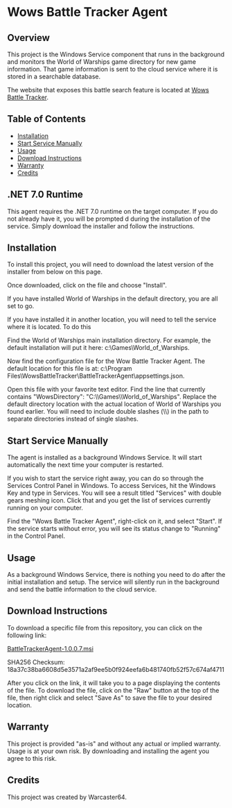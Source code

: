 # Wows Battle Tracker Agent

## Overview

This project is the Windows Service component that runs in the background and
monitors the World of Warships game directory for new game information. That 
game information is sent to the cloud service where it is stored in a 
searchable database. 

The website that exposes this battle search feature is located at [Wows Battle Tracker](https://www.wows-battle-tracker.com/).

## Table of Contents

- [Installation](#installation)
- [Start Service Manually](#start-service-manually)
- [Usage](#usage)
- [Download Instructions](#download-instructions)
- [Warranty](#warranty)
- [Credits](#credits)

## .NET 7.0 Runtime

This agent requires the .NET 7.0 runtime on the target computer. If you do not already have it, you will be prompted d
during the installation of the service. Simply download the installer and follow the instructions.

## Installation

To install this project, you will need to download the latest version of the installer from below on this page.

Once downloaded, click on the file and choose "Install".

If you have installed World of Warships in the default directory, you are all set to go.

If you have installed it in another location, you will need to tell the service where it is located. To do this

Find the World of Warships main installation directory. For example, the default installation will put it here: c:\Games\World_of_Warships.

Now find the configuration file for the Wow Battle Tracker Agent. The default location for this file is at:
c:\Program Files\WowsBattleTracker\BattleTrackerAgent\appsettings.json.

Open this file with your favorite text editor. Find the line that currently contains "WowsDirectory": "C:\\\\Games\\\\World_of_Warships". Replace the default directory location with the actual location of World of Warships you found earlier. You will need to include double slashes (\\\\) in the path to separate directories instead of single slashes.

## Start Service Manually

The agent is installed as a background Windows Service. It will start automatically the next time your computer is restarted.

If you wish to start the service right away, you can do so through the Services Control Panel in Windows. To access Services, hit the Windows Key and type in Services. You will see a result titled "Services" with double gears meshing icon. Click that and you get the list
of services currently running on your computer. 

Find the "Wows Battle Tracker Agent", right-click on it, and select "Start". If the service starts without error, you will see its 
status change to "Running" in the Control Panel.

## Usage

As a background Windows Service, there is nothing you need to do after the initial installation and setup. The service will silently run in the background and send the battle information to the cloud service. 

## Download Instructions

To download a specific file from this repository, you can click on the following link:

[BattleTrackerAgent-1.0.0.7.msi](https://github.com/CoryGM/wows-battle-tracker-downloads/tree/main/Downloads/BattleTrackerAgent-1.0.0.7.msi)

SHA256 Checksum: 18a37c38ba6608d5e3571a2af9ee5b0f924eefa6b481740fb52f57c674af4711

After you click on the link, it will take you to a page displaying the contents of the file. To download the file, click on the "Raw" button at the top of the file, then right click and select "Save As" to save the file to your desired location.

## Warranty

This project is provided "as-is" and without any actual or implied warranty. Usage is at your own risk. By downloading
and installing the agent you agree to this risk.

## Credits

This project was created by Warcaster64.